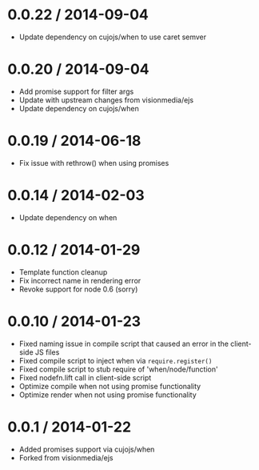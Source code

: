 0.0.22 / 2014-09-04
==================

 * Update dependency on cujojs/when to use caret semver

0.0.20 / 2014-09-04
==================

 * Add promise support for filter args
 * Update with upstream changes from visionmedia/ejs
 * Update dependency on cujojs/when

0.0.19 / 2014-06-18
==================

 * Fix issue with rethrow() when using promises

0.0.14 / 2014-02-03
==================

 * Update dependency on when

0.0.12 / 2014-01-29
==================

 * Template function cleanup
 * Fix incorrect name in rendering error
 * Revoke support for node 0.6 (sorry)

0.0.10 / 2014-01-23
==================

 * Fixed naming issue in compile script that caused an error in the client-side JS files
 * Fixed compile script to inject when via `require.register()`
 * Fixed compile script to stub require of 'when/node/function'
 * Fixed nodefn.lift call in client-side script
 * Optimize compile when not using promise functionality
 * Optimize render when not using promise functionality

0.0.1 / 2014-01-22
==================

 * Added promises support via cujojs/when
 * Forked from visionmedia/ejs
